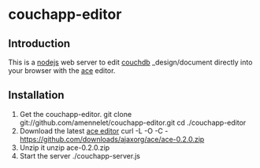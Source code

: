 # couchapp-editor

## Introduction
This is a [nodejs](http://nodejs.org) web server to edit [couchdb](http://couchdb.apache.org/) _design/document directly into your browser with the [ace](https://github.com/ajaxorg/ace) editor.

## Installation
1. Get the couchapp-editor.
        git clone git://github.com/amennelet/couchapp-editor.git
        cd ./couchapp-editor
2. Download the latest [ace editor](https://github.com/ajaxorg/ace)
        curl -L -O -C - https://github.com/downloads/ajaxorg/ace/ace-0.2.0.zip
3. Unzip it
        unzip ace-0.2.0.zip
4. Start the server
        ./couchapp-server.js

